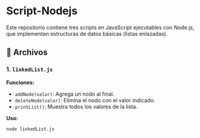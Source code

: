 # Script-Nodejs

Este repositorio contiene tres scripts en JavaScript ejecutables con Node.js, que implementan estructuras de datos básicas (listas enlazadas).

## 📁 Archivos

### 1. `linkedList.js`

**Funciones:**
- `addNode(valor)`: Agrega un nodo al final.
- `deleteNode(valor)`: Elimina el nodo con el valor indicado.
- `printList()`: Muestra todos los valores de la lista.

**Uso:**
```bash
node linkedList.js
